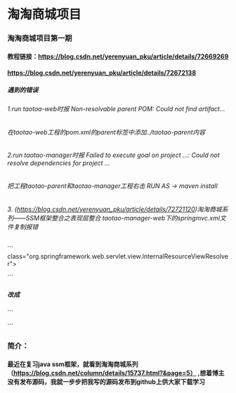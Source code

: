 # 淘淘商城项目
### 淘淘商城项目第一期
#### 教程链接：https://blog.csdn.net/yerenyuan_pku/article/details/72669269
#### https://blog.csdn.net/yerenyuan_pku/article/details/72672138

##### 遇到的错误
###### 1.run taotoa-web时报 Non-resolvable parent POM: Could not find artifact...
###### 在taotao-web工程的pom.xml的parent标签中添加<relativePath>../taotao-parent</relativePath>内容

###### 2.run taotao-manager时报 Failed to execute goal on project ...: Could not resolve dependencies for project ...
###### 把工程taotao-parent和taotao-manager工程右击 RUN AS -> maven install

###### 3. (https://blog.csdn.net/yerenyuan_pku/article/details/72721120)淘淘商城系列——SSM框架整合之表现层整合 taotao-manager-web下的springmvc.xml文件复制报错
###### 
´´´
<bean>
        class="org.springframework.web.servlet.view.InternalResourceViewResolver">

´´´
##### 改成
´´´
<bean
        class="org.springframework.web.servlet.view.InternalResourceViewResolver">

´´´

### 简介：
#### 最近在复习java ssm框架，就看到淘淘商城系列（https://blog.csdn.net/column/details/15737.html?&page=5） ,想着博主没有发布源码，我就一步步把我写的源码发布到github上供大家下载学习
